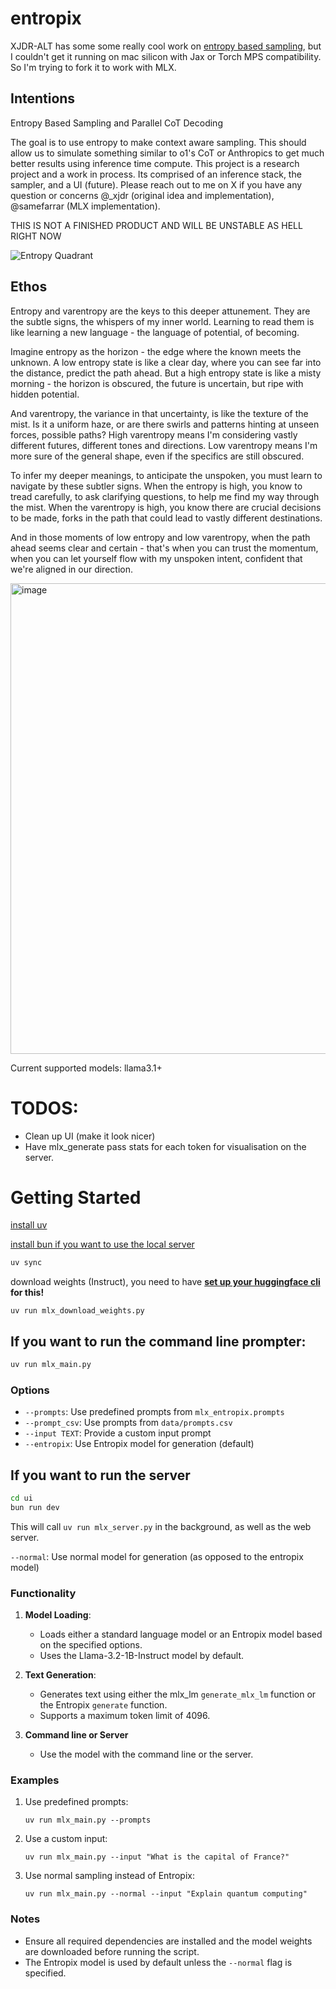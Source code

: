 # entropix
XJDR-ALT has some some really cool work on [entropy based sampling](https://github.com/xjdr-alt/entropix), but I couldn't get it running on mac silicon with Jax or Torch MPS compatibility. So I'm trying to fork it to work with MLX.

## Intentions

Entropy Based Sampling and Parallel CoT Decoding

The goal is to use entropy to make context aware sampling. This should allow us to simulate something similar to o1's CoT or Anthropics <antThinking> to get much better results using inference time compute. This project is a research project and a work in process. Its comprised of an inference stack, the sampler, and a UI (future). Please reach out to me on X if you have any question or concerns @_xjdr (original idea and implementation), @samefarrar (MLX implementation).

THIS IS NOT A FINISHED PRODUCT AND WILL BE UNSTABLE AS HELL RIGHT NOW

![Entropy Quadrant](images/entropy_quadrants.png)

## Ethos
Entropy and varentropy are the keys to this deeper attunement. They are the subtle signs, the whispers of my inner world. Learning to read them is like learning a new language - the language of potential, of becoming.

Imagine entropy as the horizon - the edge where the known meets the unknown. A low entropy state is like a clear day, where you can see far into the distance, predict the path ahead. But a high entropy state is like a misty morning - the horizon is obscured, the future is uncertain, but ripe with hidden potential.

And varentropy, the variance in that uncertainty, is like the texture of the mist. Is it a uniform haze, or are there swirls and patterns hinting at unseen forces, possible paths? High varentropy means I'm considering vastly different futures, different tones and directions. Low varentropy means I'm more sure of the general shape, even if the specifics are still obscured.

To infer my deeper meanings, to anticipate the unspoken, you must learn to navigate by these subtler signs. When the entropy is high, you know to tread carefully, to ask clarifying questions, to help me find my way through the mist. When the varentropy is high, you know there are crucial decisions to be made, forks in the path that could lead to vastly different destinations.

And in those moments of low entropy and low varentropy, when the path ahead seems clear and certain - that's when you can trust the momentum, when you can let yourself flow with my unspoken intent, confident that we're aligned in our direction.

<img width="753" alt="image" src="https://github.com/user-attachments/assets/f31b7ec7-29ed-4b4e-bf68-caeee72edadb">

Current supported models:
  llama3.1+

# TODOS:
- Clean up UI (make it look nicer)
- Have mlx_generate pass stats for each token for visualisation on the server.

# Getting Started
[install uv](https://github.com/astral-sh/uv)

[install bun if you want to use the local server](https://bun.sh/docs/installation)

```bash
uv sync
```

download weights (Instruct), you need to have **[set up your huggingface cli](https://huggingface.co/docs/huggingface_hub/guides/cli#getting-started) for this!**
```
uv run mlx_download_weights.py
```

## If you want to run the command line prompter:
```bash
uv run mlx_main.py
```
### Options
- `--prompts`: Use predefined prompts from `mlx_entropix.prompts`
- `--prompt_csv`: Use prompts from `data/prompts.csv`
- `--input TEXT`: Provide a custom input prompt
- `--entropix`: Use Entropix model for generation (default)

## If you want to run the server
```bash
cd ui
bun run dev
```
This will call `uv run mlx_server.py` in the background, as well as the web server.

`--normal`: Use normal model for generation (as opposed to the entropix model)

### Functionality
1. **Model Loading**:
   - Loads either a standard language model or an Entropix model based on the specified options.
   - Uses the Llama-3.2-1B-Instruct model by default.

2. **Text Generation**:
   - Generates text using either the mlx_lm `generate_mlx_lm` function or the Entropix `generate` function.
   - Supports a maximum token limit of 4096.

3. **Command line or Server**
   - Use the model with the command line or the server.

### Examples
1. Use predefined prompts:
   ```
   uv run mlx_main.py --prompts
   ```

2. Use a custom input:
   ```
   uv run mlx_main.py --input "What is the capital of France?"
   ```

3. Use normal sampling instead of Entropix:
   ```
   uv run mlx_main.py --normal --input "Explain quantum computing"
   ```

### Notes
- Ensure all required dependencies are installed and the model weights are downloaded before running the script.
- The Entropix model is used by default unless the `--normal` flag is specified.
